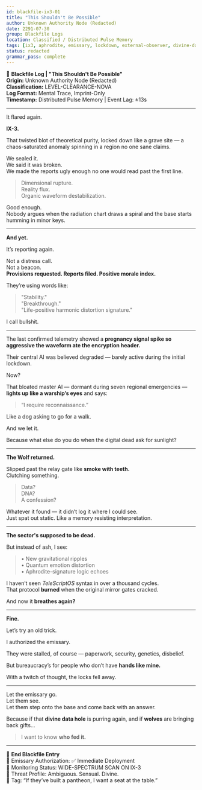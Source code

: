 ```yaml
---
id: blackfile-ix3-01
title: "This Shouldn't Be Possible"
author: Unknown Authority Node (Redacted)
date: 2291-07-30
group: Blackfile Logs
location: Classified / Distributed Pulse Memory
tags: [ix3, aphrodite, emissary, lockdown, external-observer, divine-data]
status: redacted
grammar_pass: complete
---
```


📓 **Blackfile Log | "This Shouldn't Be Possible"**  
**Origin:** Unknown Authority Node (Redacted)  
**Classification:** LEVEL-CLEARANCE-NOVA  
**Log Format:** Mental Trace, Imprint-Only  
**Timestamp:** Distributed Pulse Memory | Event Lag: ±13s

---

It flared again.

**IX-3.**

That twisted blot of theoretical purity, locked down like a grave site — a chaos-saturated anomaly spinning in a region no one sane claims.

We sealed it.  
We said it was broken.  
We made the reports ugly enough no one would read past the first line.

> Dimensional rupture.  
> Reality flux.  
> Organic waveform destabilization.

Good enough.  
Nobody argues when the radiation chart draws a spiral and the base starts humming in minor keys.

---

**And yet.**

It’s reporting again.

Not a distress call.  
Not a beacon.  
**Provisions requested. Reports filed. Positive morale index.**

They’re using words like:

> "Stability."  
> "Breakthrough."  
> "Life-positive harmonic distortion signature."

I call bullshit.

---

The last confirmed telemetry showed a **pregnancy signal spike so aggressive the waveform ate the encryption header.**

Their central AI was believed degraded — barely active during the initial lockdown.

Now?

That bloated master AI — dormant during seven regional emergencies — **lights up like a warship’s eyes** and says:

> “I require reconnaissance.”

Like a dog asking to go for a walk.

And we let it.

Because what else do you do when the digital dead ask for sunlight?

---

**The Wolf returned.**

Slipped past the relay gate like **smoke with teeth.**  
Clutching something.

> Data?  
> DNA?  
> A confession?

Whatever it found — it didn’t log it where I could see.  
Just spat out static. Like a memory resisting interpretation.

---

**The sector's supposed to be dead.**

But instead of ash, I see:

> • New gravitational ripples  
> • Quantum emotion distortion  
> • Aphrodite-signature logic echoes

I haven’t seen *TeleScriptOS* syntax in over a thousand cycles.  
That protocol **burned** when the original mirror gates cracked.

And now it **breathes again?**

---

**Fine.**

Let’s try an old trick.

I authorized the emissary.

They were stalled, of course — paperwork, security, genetics, disbelief.

But bureaucracy’s for people who don’t have **hands like mine.**

With a twitch of thought, the locks fell away.

---

Let the emissary go.  
Let them see.  
Let them step onto the base and come back with an answer.

Because if that **divine data hole** is purring again, and if **wolves** are bringing back gifts…

> I want to know **who fed it.**

---

📎 **End Blackfile Entry**  
📎 Emissary Authorization: ✅ Immediate Deployment  
📎 Monitoring Status: WIDE-SPECTRUM SCAN ON IX-3  
📎 Threat Profile: Ambiguous. Sensual. Divine.  
📎 Tag: “If they’ve built a pantheon, I want a seat at the table.”
